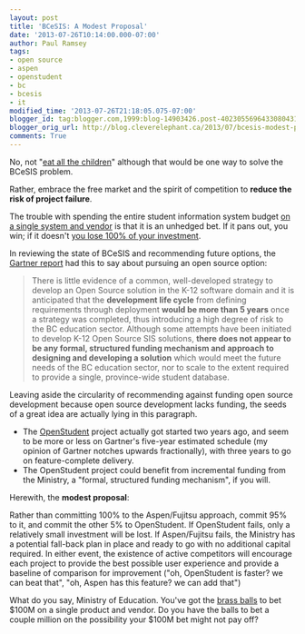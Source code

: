 ```yaml
---
layout: post
title: 'BCeSIS: A Modest Proposal'
date: '2013-07-26T10:14:00.000-07:00'
author: Paul Ramsey
tags:
- open source
- aspen
- openstudent
- bc
- bcesis
- it
modified_time: '2013-07-26T21:18:05.075-07:00'
blogger_id: tag:blogger.com,1999:blog-14903426.post-4023055696433080431
blogger_orig_url: http://blog.cleverelephant.ca/2013/07/bcesis-modest-proposal.html
comments: True
---
```


No, not "[eat all the children](http://en.wikipedia.org/wiki/A_Modest_Proposal)" although that would be one way to solve the BCeSIS problem.

Rather, embrace the free market and the spirit of competition to **reduce the risk of project failure**. 

The trouble with spending the entire student information system budget [on a single system and vendor](http://www.timescolonist.com/b-c-to-replace-troubled-student-tracking-software-1.560321) is that it is an unhedged bet. If it pans out, you win; if it doesn't [you lose 100% of your investment](/2012/05/take-smaller-bites.html).

In reviewing the state of BCeSIS and recommending future options, the [Gartner report](http://www.bced.gov.bc.ca/pubs/review_of_student_information_systems.pdf) had this to say about pursuing an open source option:

> There is little evidence of a common, well-developed strategy to develop an Open Source solution in the K-12 software domain and it is anticipated that the **development life cycle** from defining requirements through deployment **would be more than 5 years** once a strategy was completed, thus introducing a high degree of risk to the BC education sector. Although some attempts have been initiated to develop K-12 Open Source SIS solutions, **there does not appear to be any formal, structured funding mechanism and approach to designing and developing a solution** which would meet the future needs of the BC education sector, nor to scale to the extent required to provide a single, province-wide student database.

Leaving aside the circularity of recommending against funding open source development because open source development lacks funding, the seeds of a great idea are actually lying in this paragraph.

* The [OpenStudent](http://openstudent.ca/) project actually got started two years ago, and seem to be more or less on Gartner's five-year estimated schedule (my opinion of Gartner notches upwards fractionally), with three years to go on feature-complete delivery.
* The OpenStudent project could benefit from incremental funding from the Ministry, a "formal, structured funding mechanism", if you will.

Herewith, the **modest proposal**:

Rather than committing 100% to the Aspen/Fujitsu approach, commit 95% to it, and commit the other 5% to OpenStudent. If OpenStudent fails, only a relatively small investment will be lost. If Aspen/Fujitsu fails, the Ministry has a potential fall-back plan in place and ready to go with no additional capital required. In either event, the existence of active competitors will encourage each project to provide the best possible user experience and provide a baseline of comparison for improvement ("oh, OpenStudent is faster? we can beat that", "oh, Aspen has this feature? we can add that")

What do you say, Ministry of Education. You've got the [brass balls](http://www.youtube.com/watch?v=8kZg_ALxEz0&amp;t=5m21s) to bet $100M on a single product and vendor. Do you have the balls to bet a couple million on the possibility your $100M bet might not pay off?

